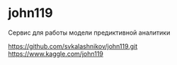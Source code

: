 # john119
Сервис для работы модели предиктивной аналитики

https://github.com/svkalashnikov/john119.git
https://www.kaggle.com/john119


